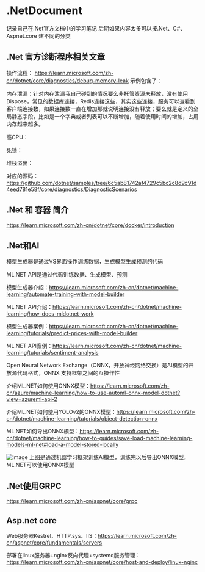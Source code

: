 # .NetDocument

记录自己在.Net官方文档中的学习笔记
后期如果内容太多可以按.Net、C#、Aspnet.core 建不同的分类

## .Net 官方诊断程序相关文章

操作流程： https://learn.microsoft.com/zh-cn/dotnet/core/diagnostics/debug-memory-leak
示例包含了：

内存泄漏：针对内存泄漏我自己碰到的情况要么非托管资源未释放，没有使用Dispose，常见的数据库连接，Redis连接这些，其实这些连接，服务可以查看到客户端连接数，如果连接数一直在增加那就说明连接没有释放；要么就是定义的全局静态字段，比如是一个字典或者列表可以不断增加，随着使用时间的增加，占用内存越来越多。

高CPU：

死锁：

堆栈溢出：

对应的源码： https://github.com/dotnet/samples/tree/6c5ab81742af4729c5bc2c8d9c91d4eed781e58f/core/diagnostics/DiagnosticScenarios

## .Net 和 容器 简介
https://learn.microsoft.com/zh-cn/dotnet/core/docker/introduction

## .Net和AI
模型生成器是通过VS界面操作训练数据，生成模型生成预测的代码

ML.NET API是通过代码训练数据、生成模型、预测

模型生成器介绍：https://learn.microsoft.com/zh-cn/dotnet/machine-learning/automate-training-with-model-builder

ML.NET API介绍：https://learn.microsoft.com/zh-cn/dotnet/machine-learning/how-does-mldotnet-work

模型生成器案例：https://learn.microsoft.com/zh-cn/dotnet/machine-learning/tutorials/predict-prices-with-model-builder

ML.NET API案例：https://learn.microsoft.com/zh-cn/dotnet/machine-learning/tutorials/sentiment-analysis

Open Neural Network Exchange（ONNX，开放神经网络交换）是AI模型的开放源代码格式，ONNX 支持框架之间的互操作性

介绍ML.NET如何使用ONNX模型：https://learn.microsoft.com/zh-cn/azure/machine-learning/how-to-use-automl-onnx-model-dotnet?view=azureml-api-2

介绍ML.NET如何使用YOLOv2的ONNX模型：https://learn.microsoft.com/zh-cn/dotnet/machine-learning/tutorials/object-detection-onnx

ML.NET如何导出ONNX模型：https://learn.microsoft.com/zh-cn/dotnet/machine-learning/how-to-guides/save-load-machine-learning-models-ml-net#load-a-model-stored-locally

![image](https://github.com/liupade40/.NetDocument/assets/32723645/d0750477-5748-4ba2-a48d-7c683f13a8ec)
上图是通过机器学习框架训练AI模型，训练完以后导出ONNX模型，ML.NET可以使用ONNX模型

## .Net使用GRPC
https://learn.microsoft.com/zh-cn/aspnet/core/grpc

## Asp.net core
Web服务器Kestrel、HTTP.sys、IIS：https://learn.microsoft.com/zh-cn/aspnet/core/fundamentals/servers

部署在linux服务器+nginx反向代理+systemd服务管理：https://learn.microsoft.com/zh-cn/aspnet/core/host-and-deploy/linux-nginx

